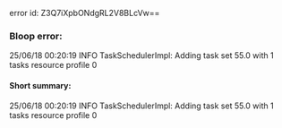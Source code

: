 error id: Z3Q7iXpbONdgRL2V8BLcVw==
### Bloop error:

25/06/18 00:20:19 INFO TaskSchedulerImpl: Adding task set 55.0 with 1 tasks resource profile 0
#### Short summary: 

25/06/18 00:20:19 INFO TaskSchedulerImpl: Adding task set 55.0 with 1 tasks resource profile 0
